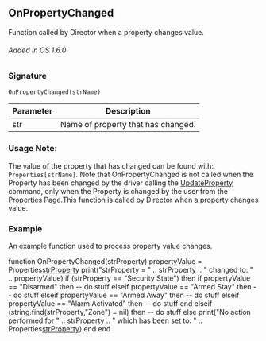 ## OnPropertyChanged

Function called by Director when a property changes value.

###### Added in OS 1.6.0


### Signature

`OnPropertyChanged(strName)`


| Parameter | Description |
| --- | --- |
| str | Name of property that has changed. |


### Usage Note:

The value of the property that has changed can be found with: `Properties[strName]`.  Note that OnPropertyChanged is not called when the Property has been changed by the driver calling the [UpdateProperty][1] command, only when the Property is changed by the user from  the Properties Page.This function is called by Director when a property changes value.


### Example

An example function used to process property value changes.


function OnPropertyChanged(strProperty)
  propertyValue = Properties[strProperty]()
  print("strProperty = "  .. strProperty .. " changed to: " .. propertyValue)
  if (strProperty == "Security State") then
if propertyValue == "Disarmed" then
  -- do stuff
elseif propertyValue == "Armed Stay" then
  -- do stuff
elseif propertyValue == "Armed Away" then
  -- do stuff
elseif propertyValue == "Alarm Activated" then
  -- do stuff
end
  elseif (string.find(strProperty,"Zone") = nil) then
-- do stuff 
  else
print("No action performed for " .. strProperty .. " which has been set to: " .. Properties[strProperty]())
  end
end

[1]:	https://control4.github.io/docs-driverworks-api/#updateproperty
